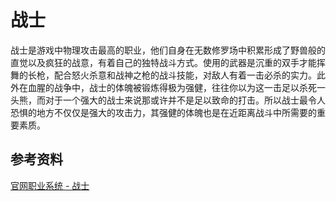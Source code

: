 # 战士

战士是游戏中物理攻击最高的职业，他们自身在无数修罗场中积累形成了野兽般的直觉以及疯狂的战意，有着自己的独特战斗方式。使用的武器是沉重的双手才能挥舞的长枪，配合怒火杀意和战神之枪的战斗技能，对敌人有着一击必杀的实力。此外在血腥的战争中，战士的体魄被锻炼得极为强健，往往你以为这一击足以杀死一头熊，而对于一个强大的战士来说那或许并不是足以致命的打击。所以战士最令人恐惧的地方不仅仅是强大的攻击力，其强健的体魄也是在近距离战斗中所需要的重要素质。



## 参考资料

[官网职业系统 - 战士](http://ffo.qq.com/new/newerData/zs.htm)
